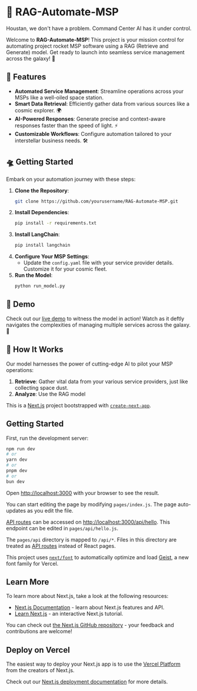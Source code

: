 # 🚀 RAG-Automate-MSP

Houstan, we don't have a problem. Command Center AI has it under control.

Welcome to **RAG-Automate-MSP**! This project is your mission control for automating project rocket MSP software using a RAG (Retrieve and Generate) model. Get ready to launch into seamless service management across the galaxy! 🌌

## 🌠 Features

- **Automated Service Management**: Streamline operations across your MSPs like a well-oiled space station.
- **Smart Data Retrieval**: Efficiently gather data from various sources like a cosmic explorer. 🌍
- **AI-Powered Responses**: Generate precise and context-aware responses faster than the speed of light. ⚡
- **Customizable Workflows**: Configure automation tailored to your interstellar business needs. 🛠️

## 🛸 Getting Started

Embark on your automation journey with these steps:

1. **Clone the Repository**:
    ```bash
    git clone https://github.com/yourusername/RAG-Automate-MSP.git
    ```
2. **Install Dependencies**:
    ```bash
    pip install -r requirements.txt
    ```
3. **Install LangChain**:
    ```bash
    pip install langchain
    ```
4. **Configure Your MSP Settings**:
    - Update the `config.yaml` file with your service provider details. Customize it for your cosmic fleet.
5. **Run the Model**:
    ```bash
    python run_model.py
    ```

## 🌌 Demo

Check out our [live demo](#) to witness the model in action! Watch as it deftly navigates the complexities of managing multiple services across the galaxy. 📡

## 🌌 How It Works

Our model harnesses the power of cutting-edge AI to pilot your MSP operations:

1. **Retrieve**: Gather vital data from your various service providers, just like collecting space dust.
2. **Analyze**: Use the RAG model

This is a [Next.js](https://nextjs.org) project bootstrapped with [`create-next-app`](https://nextjs.org/docs/pages/api-reference/create-next-app).

## Getting Started

First, run the development server:

```bash
npm run dev
# or
yarn dev
# or
pnpm dev
# or
bun dev
```

Open [http://localhost:3000](http://localhost:3000) with your browser to see the result.

You can start editing the page by modifying `pages/index.js`. The page auto-updates as you edit the file.

[API routes](https://nextjs.org/docs/pages/building-your-application/routing/api-routes) can be accessed on [http://localhost:3000/api/hello](http://localhost:3000/api/hello). This endpoint can be edited in `pages/api/hello.js`.

The `pages/api` directory is mapped to `/api/*`. Files in this directory are treated as [API routes](https://nextjs.org/docs/pages/building-your-application/routing/api-routes) instead of React pages.

This project uses [`next/font`](https://nextjs.org/docs/pages/building-your-application/optimizing/fonts) to automatically optimize and load [Geist](https://vercel.com/font), a new font family for Vercel.

## Learn More

To learn more about Next.js, take a look at the following resources:

- [Next.js Documentation](https://nextjs.org/docs) - learn about Next.js features and API.
- [Learn Next.js](https://nextjs.org/learn-pages-router) - an interactive Next.js tutorial.

You can check out [the Next.js GitHub repository](https://github.com/vercel/next.js) - your feedback and contributions are welcome!

## Deploy on Vercel

The easiest way to deploy your Next.js app is to use the [Vercel Platform](https://vercel.com/new?utm_medium=default-template&filter=next.js&utm_source=create-next-app&utm_campaign=create-next-app-readme) from the creators of Next.js.

Check out our [Next.js deployment documentation](https://nextjs.org/docs/pages/building-your-application/deploying) for more details.
